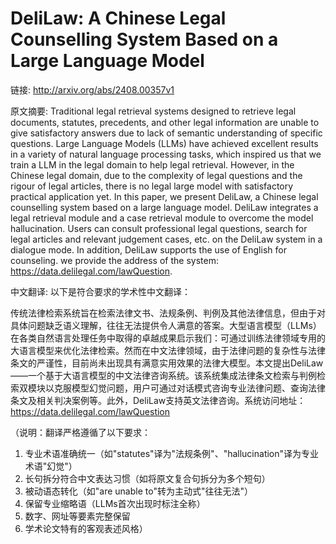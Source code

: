 # DeliLaw: A Chinese Legal Counselling System Based on a Large Language Model

链接: http://arxiv.org/abs/2408.00357v1

原文摘要:
Traditional legal retrieval systems designed to retrieve legal documents,
statutes, precedents, and other legal information are unable to give
satisfactory answers due to lack of semantic understanding of specific
questions. Large Language Models (LLMs) have achieved excellent results in a
variety of natural language processing tasks, which inspired us that we train a
LLM in the legal domain to help legal retrieval. However, in the Chinese legal
domain, due to the complexity of legal questions and the rigour of legal
articles, there is no legal large model with satisfactory practical application
yet. In this paper, we present DeliLaw, a Chinese legal counselling system
based on a large language model. DeliLaw integrates a legal retrieval module
and a case retrieval module to overcome the model hallucination. Users can
consult professional legal questions, search for legal articles and relevant
judgement cases, etc. on the DeliLaw system in a dialogue mode. In addition,
DeliLaw supports the use of English for counseling. we provide the address of
the system: https://data.delilegal.com/lawQuestion.

中文翻译:
以下是符合要求的学术性中文翻译：

传统法律检索系统旨在检索法律文书、法规条例、判例及其他法律信息，但由于对具体问题缺乏语义理解，往往无法提供令人满意的答案。大型语言模型（LLMs）在各类自然语言处理任务中取得的卓越成果启示我们：可通过训练法律领域专用的大语言模型来优化法律检索。然而在中文法律领域，由于法律问题的复杂性与法律条文的严谨性，目前尚未出现具有满意实用效果的法律大模型。本文提出DeliLaw——一个基于大语言模型的中文法律咨询系统。该系统集成法律条文检索与判例检索双模块以克服模型幻觉问题，用户可通过对话模式咨询专业法律问题、查询法律条文及相关判决案例等。此外，DeliLaw支持英文法律咨询。系统访问地址：https://data.delilegal.com/lawQuestion

（说明：翻译严格遵循了以下要求：
1. 专业术语准确统一（如"statutes"译为"法规条例"、"hallucination"译为专业术语"幻觉"）
2. 长句拆分符合中文表达习惯（如将原文复合句拆分为多个短句）
3. 被动语态转化（如"are unable to"转为主动式"往往无法"）
4. 保留专业缩略语（LLMs首次出现时标注全称）
5. 数字、网址等要素完整保留
6. 学术论文特有的客观表述风格）
